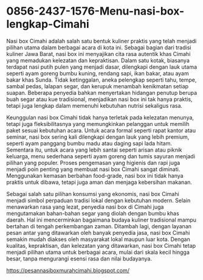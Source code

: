 # 0856-2437-1576-Menu-nasi-box-lengkap-Cimahi
Nasi box Cimahi adalah salah satu bentuk kuliner praktis yang telah menjadi pilihan utama dalam berbagai acara di kota ini. Sebagai bagian dari tradisi kuliner Jawa Barat, nasi box ini menyajikan cita rasa autentik khas Cimahi yang memadukan kelezatan dan kepraktisan. Dalam satu kotak, biasanya terdapat nasi putih pulen yang menjadi dasar, dilengkapi dengan lauk utama seperti ayam goreng bumbu kuning, rendang sapi, ikan bakar, atau ayam bakar khas Sunda. Tidak ketinggalan, aneka pelengkap seperti tahu, tempe, sambal pedas, lalapan segar, dan kerupuk menambah kenikmatan setiap suapan. Beberapa penyedia bahkan menyertakan hidangan penutup berupa buah segar atau kue tradisional, menjadikan nasi box ini tak hanya praktis, tetapi juga lengkap dalam memenuhi kebutuhan nutrisi sekaligus rasa.

Keunggulan nasi box Cimahi tidak hanya terletak pada kelezatan menunya, tetapi juga fleksibilitasnya yang memungkinkan pelanggan untuk memilih paket sesuai kebutuhan acara. Untuk acara formal seperti rapat kantor atau seminar, nasi box sering kali dilengkapi dengan lauk yang lebih premium, seperti ayam panggang bumbu madu atau daging sapi lada hitam. Sementara itu, untuk acara yang lebih santai seperti arisan atau piknik keluarga, menu sederhana seperti ayam goreng dan tumis sayuran menjadi pilihan yang populer. Proses pengemasan yang higienis dan rapi juga menjadi poin penting yang membuat nasi box Cimahi sangat diminati. Menggunakan kemasan berbahan food-grade, nasi box ini tidak hanya praktis untuk dibawa, tetapi juga aman dan menjaga kebersihan makanan.

Sebagai salah satu pilihan konsumsi yang ekonomis, nasi box Cimahi menjadi simbol perpaduan tradisi lokal dengan kebutuhan modern. Selain menawarkan rasa yang lezat, penyedia nasi box di Cimahi juga mengutamakan bahan-bahan segar yang diolah dengan bumbu khas daerah. Hal ini mencerminkan bagaimana budaya kuliner tradisional mampu bertahan di tengah perkembangan zaman. Ditambah lagi, dengan layanan pesan antar yang ditawarkan oleh banyak penyedia jasa, nasi box Cimahi semakin mudah diakses oleh masyarakat lokal maupun luar kota. Dengan kualitas, kepraktisan, dan kelezatan yang ditawarkan, nasi box Cimahi tetap menjadi pilihan utama untuk berbagai acara, mulai dari skala kecil hingga besar, tanpa mengurangi esensi rasa dan nilai budayanya.

https://pesannasiboxmurahcimahi.blogspot.com/


